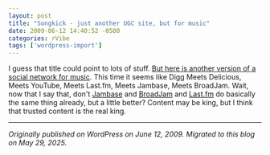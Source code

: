 ```yaml
---
layout: post
title: "Songkick - just another UGC site, but for music"
date: 2009-06-12 14:40:52 -0500
categories: rVibe
tags: ['wordpress-import']
---
```


I guess that title could point to lots of stuff. [But here is another version of a social network for music](http://mashable.com/2009/06/09/songkick/). This time it seems like Digg Meets Delicious, Meets YouTube, Meets Last.fm, Meets Jambase, Meets BroadJam. Wait, now that I say that, don't [Jambase](http://www.jambase.com/default.aspx) and [BroadJam](http://www.broadjam.com) and [Last.fm](http://www.last.fm/events) do basically the same thing already, but a little better? Content may be king, but I think that trusted content is the real king.

---

*Originally published on WordPress on June 12, 2009. Migrated to this blog on May 29, 2025.*
